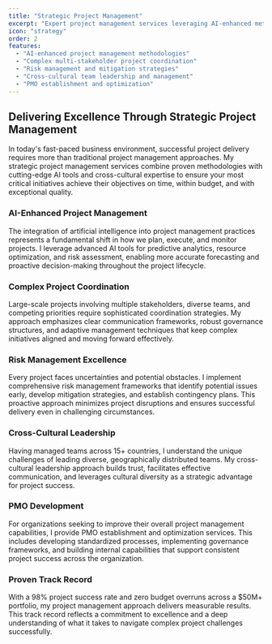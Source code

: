 ```yaml
---
title: "Strategic Project Management"
excerpt: "Expert project management services leveraging AI-enhanced methodologies and proven frameworks for complex, multi-stakeholder initiatives."
icon: "strategy"
order: 2
features:
  - "AI-enhanced project management methodologies"
  - "Complex multi-stakeholder project coordination"
  - "Risk management and mitigation strategies"
  - "Cross-cultural team leadership and management"
  - "PMO establishment and optimization"
---
```


## Delivering Excellence Through Strategic Project Management

In today's fast-paced business environment, successful project delivery requires more than traditional project management approaches. My strategic project management services combine proven methodologies with cutting-edge AI tools and cross-cultural expertise to ensure your most critical initiatives achieve their objectives on time, within budget, and with exceptional quality.

### AI-Enhanced Project Management

The integration of artificial intelligence into project management practices represents a fundamental shift in how we plan, execute, and monitor projects. I leverage advanced AI tools for predictive analytics, resource optimization, and risk assessment, enabling more accurate forecasting and proactive decision-making throughout the project lifecycle.

### Complex Project Coordination

Large-scale projects involving multiple stakeholders, diverse teams, and competing priorities require sophisticated coordination strategies. My approach emphasizes clear communication frameworks, robust governance structures, and adaptive management techniques that keep complex initiatives aligned and moving forward effectively.

### Risk Management Excellence

Every project faces uncertainties and potential obstacles. I implement comprehensive risk management frameworks that identify potential issues early, develop mitigation strategies, and establish contingency plans. This proactive approach minimizes project disruptions and ensures successful delivery even in challenging circumstances.

### Cross-Cultural Leadership

Having managed teams across 15+ countries, I understand the unique challenges of leading diverse, geographically distributed teams. My cross-cultural leadership approach builds trust, facilitates effective communication, and leverages cultural diversity as a strategic advantage for project success.

### PMO Development

For organizations seeking to improve their overall project management capabilities, I provide PMO establishment and optimization services. This includes developing standardized processes, implementing governance frameworks, and building internal capabilities that support consistent project success across the organization.

### Proven Track Record

With a 98% project success rate and zero budget overruns across a $50M+ portfolio, my project management approach delivers measurable results. This track record reflects a commitment to excellence and a deep understanding of what it takes to navigate complex project challenges successfully.

